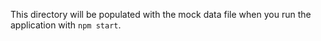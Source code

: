 This directory will be populated with the mock data file when you run the application with `npm start`.
